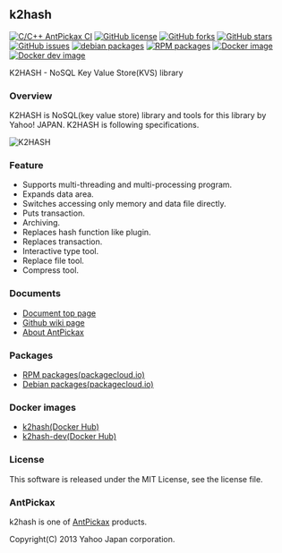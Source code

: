 k2hash
------
[![C/C++ AntPickax CI](https://github.com/yahoojapan/k2hash/workflows/C/C++%20AntPickax%20CI/badge.svg)](https://github.com/yahoojapan/k2hash/actions)
[![GitHub license](https://img.shields.io/badge/license-MIT-blue.svg)](https://raw.githubusercontent.com/yahoojapan/k2hash/master/COPYING)
[![GitHub forks](https://img.shields.io/github/forks/yahoojapan/k2hash.svg)](https://github.com/yahoojapan/k2hash/network)
[![GitHub stars](https://img.shields.io/github/stars/yahoojapan/k2hash.svg)](https://github.com/yahoojapan/k2hash/stargazers)
[![GitHub issues](https://img.shields.io/github/issues/yahoojapan/k2hash.svg)](https://github.com/yahoojapan/k2hash/issues)
[![debian packages](https://img.shields.io/badge/deb-packagecloud.io-844fec.svg)](https://packagecloud.io/antpickax/stable)
[![RPM packages](https://img.shields.io/badge/rpm-packagecloud.io-844fec.svg)](https://packagecloud.io/antpickax/stable)
[![Docker image](https://img.shields.io/docker/pulls/antpickax/k2hash.svg)](https://hub.docker.com/r/antpickax/k2hash)
[![Docker dev image](https://img.shields.io/docker/pulls/antpickax/k2hash-dev.svg)](https://hub.docker.com/r/antpickax/k2hash-dev)

K2HASH - NoSQL Key Value Store(KVS) library

### Overview
K2HASH is NoSQL(key value store) library and tools for this library by
Yahoo! JAPAN. K2HASH is following specifications.  

![K2HASH](https://k2hash.antpick.ax/images/top_k2hash.png)

### Feature
  - Supports multi-threading and multi-processing program.
  - Expands data area.
  - Switches accessing only memory and data file directly.
  - Puts transaction.
  - Archiving.
  - Replaces hash function like plugin.
  - Replaces transaction.
  - Interactive type tool.
  - Replace file tool.
  - Compress tool.

### Documents
  - [Document top page](https://k2hash.antpick.ax/)
  - [Github wiki page](https://github.com/yahoojapan/k2hash/wiki)
  - [About AntPickax](https://antpick.ax/)

### Packages
  - [RPM packages(packagecloud.io)](https://packagecloud.io/antpickax/stable)
  - [Debian packages(packagecloud.io)](https://packagecloud.io/antpickax/stable)

### Docker images
  - [k2hash(Docker Hub)](https://hub.docker.com/r/antpickax/k2hash)
  - [k2hash-dev(Docker Hub)](https://hub.docker.com/r/antpickax/k2hash-dev)

### License
This software is released under the MIT License, see the license file.

### AntPickax
k2hash is one of [AntPickax](https://antpick.ax/) products.

Copyright(C) 2013 Yahoo Japan corporation.
